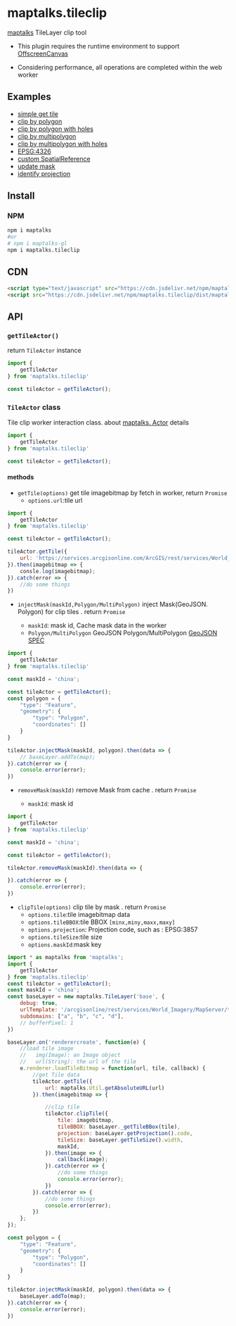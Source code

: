 # maptalks.tileclip

[maptalks](https://github.com/maptalks/maptalks.js) TileLayer clip tool

* This plugin requires the runtime environment to support [OffscreenCanvas](https://developer.mozilla.org/zh-CN/docs/Web/API/OffscreenCanvas)
    

 * Considering performance, all operations are completed within the web worker

## Examples

* [simple get tile](https://deyihu.github.io/maptalks.tileclip/demo/tile.html)
* [clip by polygon](https://deyihu.github.io/maptalks.tileclip/demo/polygon-clip.html)
* [clip by polygon with holes](https://deyihu.github.io/maptalks.tileclip/demo/polygon-hole-clip.html)
* [clip by multipolygon](https://deyihu.github.io/maptalks.tileclip/demo/multipolygon-clip.html)
* [clip by multipolygon with holes](https://deyihu.github.io/maptalks.tileclip/demo/multipolygon-hole-clip.html)
* [EPSG:4326](https://deyihu.github.io/maptalks.tileclip/demo/4326.html)
* [custom SpatialReference](https://deyihu.github.io/maptalks.tileclip/demo/custom-sp.html)
* [update mask](https://deyihu.github.io/maptalks.tileclip/demo/update-mask.html)
* [identify projection](https://deyihu.github.io/maptalks.tileclip/demo/identify.html)

## Install

### NPM

```sh
npm i maptalks
#or
# npm i maptalks-gl
npm i maptalks.tileclip
```

## CDN

```html
<script type="text/javascript" src="https://cdn.jsdelivr.net/npm/maptalks-gl/dist/maptalks-gl.min.js"></script>
<script src="https://cdn.jsdelivr.net/npm/maptalks.tileclip/dist/maptalks.tileclip.js"></script>
```

## API

### `getTileActor()`

return `TileActor` instance

```js
import {
    getTileActor
} from 'maptalks.tileclip'

const tileActor = getTileActor();
```

### `TileActor` class

Tile clip worker interaction class. about [maptalks. Actor](https://github.com/maptalks/maptalks.js/blob/master/src/core/worker/Actor.ts) details

```js
import {
    getTileActor
} from 'maptalks.tileclip'

const tileActor = getTileActor();
```

#### methods

* `getTile(options)` get tile imagebitmap by fetch in worker, return `Promise`
  + `options.url`:tile url

```js
import {
    getTileActor
} from 'maptalks.tileclip'

const tileActor = getTileActor();

tileActor.getTile({
    url: 'https://services.arcgisonline.com/ArcGIS/rest/services/World_Imagery/MapServer/tile/12/1663/3425'
}).then(imagebitmap => {
    consle.log(imagebitmap);
}).catch(error => {
    //do some things
})
```

* `injectMask(maskId,Polygon/MultiPolygon)` inject Mask(GeoJSON. Polygon) for clip tiles . return `Promise`

  + `maskId`: mask id, Cache mask data in the worker
  + `Polygon/MultiPolygon` GeoJSON Polygon/MultiPolygon [GeoJSON SPEC](https://datatracker.ietf.org/doc/html/rfc7946#section-3.1.6)

```js
import {
    getTileActor
} from 'maptalks.tileclip'

const maskId = 'china';

const tileActor = getTileActor();
const polygon = {
    "type": "Feature",
    "geometry": {
        "type": "Polygon",
        "coordinates": []
    }
}

tileActor.injectMask(maskId, polygon).then(data => {
    // baseLayer.addTo(map);
}).catch(error => {
    console.error(error);
})
```

* `removeMask(maskId)` remove Mask from cache . return `Promise`

  + `maskId`: mask id

```js
import {
    getTileActor
} from 'maptalks.tileclip'

const maskId = 'china';

const tileActor = getTileActor();

tileActor.removeMask(maskId).then(data => {

}).catch(error => {
    console.error(error);
})
```

* `clipTile(options)` clip tile by mask . return `Promise`
  + `options.tile`:tile imagebitmap data
  + `options.tileBBOX`:tile BBOX `[minx,miny,maxx,maxy]`
  + `options.projection`: Projection code, such as : EPSG:3857
  + `options.tileSize`:tile size 
  + `options.maskId`:mask key

```js
import * as maptalks from 'maptalks';
import {
    getTileActor
} from 'maptalks.tileclip'
const tileActor = getTileActor();
const maskId = 'china';
const baseLayer = new maptalks.TileLayer('base', {
    debug: true,
    urlTemplate: '/arcgisonline/rest/services/World_Imagery/MapServer/tile/{z}/{y}/{x}',
    subdomains: ["a", "b", "c", "d"],
    // bufferPixel: 1
})

baseLayer.on('renderercreate', function(e) {
    //load tile image
    //   img(Image): an Image object
    //   url(String): the url of the tile
    e.renderer.loadTileBitmap = function(url, tile, callback) {
        //get Tile data
        tileActor.getTile({
            url: maptalks.Util.getAbsoluteURL(url)
        }).then(imagebitmap => {

            //clip tile
            tileActor.clipTile({
                tile: imagebitmap,
                tileBBOX: baseLayer._getTileBBox(tile),
                projection: baseLayer.getProjection().code,
                tileSize: baseLayer.getTileSize().width,
                maskId,
            }).then(image => {
                callback(image);
            }).catch(error => {
                //do some things
                console.error(error);
            })
        }).catch(error => {
            //do some things
            console.error(error);
        })
    };
});

const polygon = {
    "type": "Feature",
    "geometry": {
        "type": "Polygon",
        "coordinates": []
    }
}

tileActor.injectMask(maskId, polygon).then(data => {
    baseLayer.addTo(map);
}).catch(error => {
    console.error(error);
})
```
